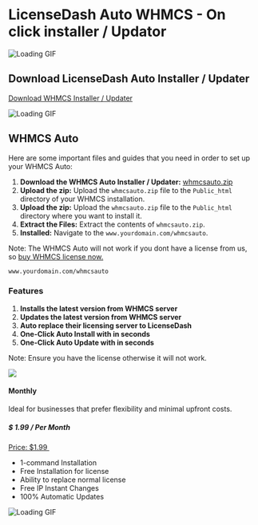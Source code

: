 LicenseDash Auto WHMCS - On click installer / Updator
=====================================================
![Loading GIF](https://docs.licensedash.com/assets/img/CPT2408271643-1707x769.gif)

Download LicenseDash Auto Installer / Updater
---------------------------------------------

[Download WHMCS Installer / Updater](https://api.licensedash.com/whmcs/whmcsauto.zip)

![Loading GIF](https://docs.licensedash.com/assets/img/CPT2408271643-1707x769.gif)

WHMCS Auto
----------

Here are some important files and guides that you need in order to set up your WHMCS Auto:

1.  **Download the WHMCS Auto Installer / Updater:** [whmcsauto.zip](http://api.licensedash.com/whmcs/whmcsauto.zip)
2.  **Upload the zip:** Upload the `whmcsauto.zip` file to the `Public_html` directory of your WHMCS installation.
3.  **Upload the zip:** Upload the `whmcsauto.zip` file to the `Public_html` directory where you want to install it.
4.  **Extract the Files:** Extract the contents of `whmcsauto.zip`.
5.  **Installed:** Navigate to the `www.yourdomain.com/whmcsauto`.

Note: The WHMCS Auto will not work if you dont have a license from us, so [buy WHMCS license now.](https://licensedash.com/whmcs-cheap-licenses/)

```
www.yourdomain.com/whmcsauto

```

### Features

1.  **Installs the latest version from WHMCS server**
2.  **Updates the latest version from WHMCS server**
3.  **Auto replace their licensing server to LicenseDash**
4.  **One-Click Auto Install with in seconds**
5.  **One-Click Auto Update with in seconds**

Note: Ensure you have the license otherwise it will not work.

![](https://licensedash.com/wp-content/uploads/2024/06/WHMCS.png)

#### Monthly

Ideal for businesses that prefer flexibility and minimal upfront costs.

##### $ 1.99 / Per Month

[Price: $1.99 ](https://manage.licensedash.com/cart.php?a=add&pid=18)

-   1-command Installation
-   Free Installation for license
-   Ability to replace normal license
-   Free IP Instant Changes
-   100% Automatic Updates

![Loading GIF](https://docs.licensedash.com/assets/img/CPT2408271719-1707x785.gif)
